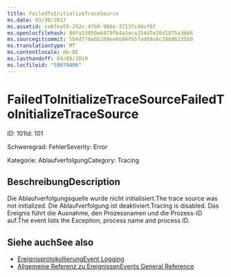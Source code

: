```yaml
---
title: FailedToInitializeTraceSource
ms.date: 03/30/2017
ms.assetid: ce6fea55-292c-4fb9-908e-3713fcd4cf8f
ms.openlocfilehash: 84fa33050e6479fb4a3eca154d7e28d1875a3666
ms.sourcegitcommit: 5b6d778ebb269ee6684fb57ad69a8c28b06235b9
ms.translationtype: MT
ms.contentlocale: de-DE
ms.lasthandoff: 04/08/2019
ms.locfileid: "59079486"
---
```

# <a name="failedtoinitializetracesource"></a><span data-ttu-id="fbd6b-102">FailedToInitializeTraceSource</span><span class="sxs-lookup"><span data-stu-id="fbd6b-102">FailedToInitializeTraceSource</span></span>
<span data-ttu-id="fbd6b-103">ID: 101</span><span class="sxs-lookup"><span data-stu-id="fbd6b-103">Id: 101</span></span>  
  
 <span data-ttu-id="fbd6b-104">Schweregrad: Fehler</span><span class="sxs-lookup"><span data-stu-id="fbd6b-104">Severity: Error</span></span>  
  
 <span data-ttu-id="fbd6b-105">Kategorie: Ablaufverfolgung</span><span class="sxs-lookup"><span data-stu-id="fbd6b-105">Category: Tracing</span></span>  
  
## <a name="description"></a><span data-ttu-id="fbd6b-106">Beschreibung</span><span class="sxs-lookup"><span data-stu-id="fbd6b-106">Description</span></span>  
 <span data-ttu-id="fbd6b-107">Die Ablaufverfolgungsquelle wurde nicht initialisiert.</span><span class="sxs-lookup"><span data-stu-id="fbd6b-107">The trace source was not initialized.</span></span> <span data-ttu-id="fbd6b-108">Die Ablaufverfolgung ist deaktiviert.</span><span class="sxs-lookup"><span data-stu-id="fbd6b-108">Tracing is disabled.</span></span> <span data-ttu-id="fbd6b-109">Das Ereignis führt die Ausnahme, den Prozessnamen und die Prozess-ID auf.</span><span class="sxs-lookup"><span data-stu-id="fbd6b-109">The event lists the Exception, process name and process ID.</span></span>  
  
## <a name="see-also"></a><span data-ttu-id="fbd6b-110">Siehe auch</span><span class="sxs-lookup"><span data-stu-id="fbd6b-110">See also</span></span>

- [<span data-ttu-id="fbd6b-111">Ereignisprotokollierung</span><span class="sxs-lookup"><span data-stu-id="fbd6b-111">Event Logging</span></span>](../../../../../docs/framework/wcf/diagnostics/event-logging/index.md)
- [<span data-ttu-id="fbd6b-112">Allgemeine Referenz zu Ereignissen</span><span class="sxs-lookup"><span data-stu-id="fbd6b-112">Events General Reference</span></span>](../../../../../docs/framework/wcf/diagnostics/event-logging/events-general-reference.md)
